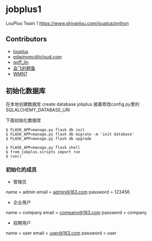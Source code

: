 # jobplus1
LouPlus Team 1 https://www.shiyanlou.com/louplus/python

## Contributors

* [louplus](https://github.com/louplus)
* [edwinymc@icloud.com](https://github.com/EdwinYang2000)
* [goff_lin](https://github.com/Wooding-wood)
* [会飞的鳄鱼](https://github.com/luoyuedong)
* [WMN7](https://github.com/wmn7)

## 初始化数据库

在本地创建数据库 create database jobplus
接着修改config.py里的SQLALCHEMY_DATABASE_URI

下面初始化数据库

```
$ FLASK_APP=manage.py flask db init
$ FLASK_APP=manage.py flask db migrate -m 'init database'
$ FLASK_APP=manage.py flask db upgrade

$ FLASK_APP=manage.py flask shell
$ from jobplus.scripts import run
$ run()
```

### 初始化的成员
- 管理员


name = admin
email = admin@163.com
password = 123456

- 企业用户

name = company
email = company@163.com
password = company

- 招聘用户

name = user
email = user@163.com
password = user
